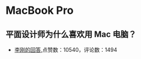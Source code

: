 #  MacBook Pro 
## 平面设计师为什么喜欢用 Mac 电脑？
- [李刚的回答](https://www.zhihu.com/question/19652254/answer/589494011),点赞数：10540，评论数：1494
